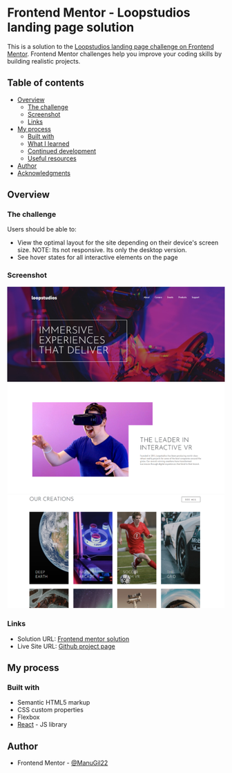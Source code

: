 # Frontend Mentor - Loopstudios landing page solution

This is a solution to the [Loopstudios landing page challenge on Frontend Mentor](https://www.frontendmentor.io/challenges/loopstudios-landing-page-N88J5Onjw). Frontend Mentor challenges help you improve your coding skills by building realistic projects. 

## Table of contents

- [Overview](#overview)
  - [The challenge](#the-challenge)
  - [Screenshot](#screenshot)
  - [Links](#links)
- [My process](#my-process)
  - [Built with](#built-with)
  - [What I learned](#what-i-learned)
  - [Continued development](#continued-development)
  - [Useful resources](#useful-resources)
- [Author](#author)
- [Acknowledgments](#acknowledgments)


## Overview

### The challenge

Users should be able to:

- View the optimal layout for the site depending on their device's screen size. NOTE: Its not responsive. Its only the desktop version.
- See hover states for all interactive elements on the page

### Screenshot

![](./screenshot.png)
![](./screenshot2.png)
![](./screenshot3.png)

### Links

- Solution URL: [Frontend mentor solution](https://www.frontendmentor.io/solutions/loopstudios-landing-page-BDKIaZAONy)
- Live Site URL: [Github project page](https://manugil22.github.io/loopstudios-landing-page/)

## My process

### Built with

- Semantic HTML5 markup
- CSS custom properties
- Flexbox
- [React](https://reactjs.org/) - JS library


## Author

- Frontend Mentor - [@ManuGil22](https://www.frontendmentor.io/profile/ManuGil22)

